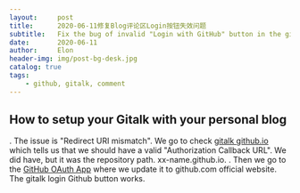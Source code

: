 ```yaml
---
layout:     post
title:      2020-06-11修复Blog评论区Login按钮失效问题
subtitle:   Fix the bug of invalid "Login with GitHub" button in the gitalk comment area
date:       2020-06-11
author:     Elon
header-img: img/post-bg-desk.jpg
catalog: true
tags:
    - github, gitalk, comment
---
```


## How to setup your Gitalk with your personal blog

. The issue is "Redirect URI mismatch". We go to check [gitalk github.io](https://github.com/gitalk/gitalk) which tells us that we should have a valid "Authorization Callback URL". We did have, but it was the repository path. xx-name.github.io. 
. Then we go to the [GitHub OAuth App](https://github.com/settings/developers) where we update it to github.com official website. The gitalk login Github button works.
